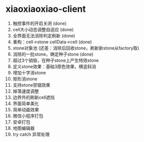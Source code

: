 # xiaoxiaoxiao-client

1. 触控事件的开启关闭 (done)
1. cell大小动态调整自适应 (done)
1. 全界面无法消除判定刷新 (done)
1. 重构：cell->stone cellData->cell (done)
1. stone对象池 (还差：消除后回收stone，刷新新stone从factory取)
1. 消除的一批stone，确定种子stone (done)
1. 超过3个销毁，在种子stone上产生特效stone
1. 定义stone效果：基础3原色效果，横竖斜消
1. 增加十字消stone
1. 矩形消stone
1. 支持stone禁锢效果
1. 掉落速度调整
1. 边界外的刷新cell遮挡
1. 界面简单美化
1. 简单动画效果
1. 微信小程序打包
1. 安卓打包
1. 地图编辑器
1. try catch 异常处理